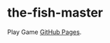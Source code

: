 # the-fish-master 

Play Game [GitHub Pages](https://sercanevyapan.github.io/unity_the_fish_master-playgame/).
